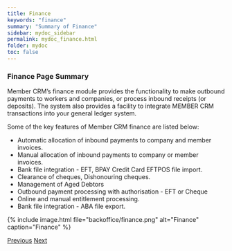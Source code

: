 ```yaml
---
title: Finance
keywords: "finance"
summary: "Summary of Finance"
sidebar: mydoc_sidebar
permalink: mydoc_finance.html
folder: mydoc
toc: false
---
```


### Finance Page Summary

Member CRM’s finance module provides the functionality to make outbound payments to workers and companies, or process inbound receipts (or deposits). The system also provides a facility to integrate MEMBER CRM transactions into your general ledger system.

Some of the key features of Member CRM finance are listed below:

 - Automatic allocation of inbound payments to company and member invoices. 
 - Manual allocation of inbound payments to company or member invoices.
 - Bank file integration - EFT, BPAY Credit Card EFTPOS file import.
 - Clearance of cheques, Dishonouring cheques.
 - Management of Aged Debtors
 - Outbound payment processing with authorisation - EFT or Cheque
 - Online and manual entitlement processing. 
 - Bank file integration - ABA file export.

{% include image.html file="backoffice/finance.png" alt="Finance" caption="Finance" %}

<a class="btn btn-default btn-lg pull-left" href="mydoc_company_member_search.html" role="button">Previous</a>
<a class="btn btn-primary btn-lg pull-right" href="mydoc_operations.html" role="button">Next</a>
